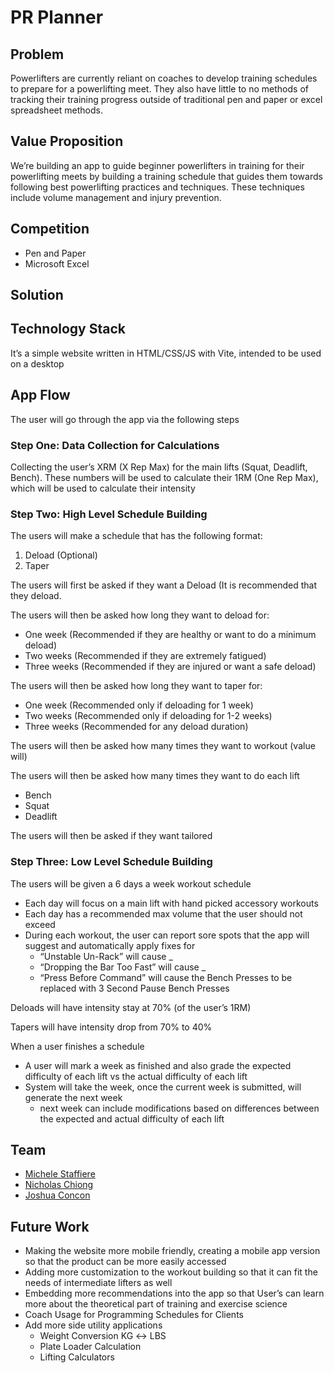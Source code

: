 # PR Planner

## Problem

Powerlifters are currently reliant on coaches to develop training schedules to prepare for a powerlifting meet. They also have little to no methods of tracking their training progress outside of traditional pen and paper or excel spreadsheet methods.

## Value Proposition

We’re building an app to guide beginner powerlifters in training for their powerlifting meets by building a training schedule that guides them towards following best powerlifting practices and techniques. These techniques include volume management and injury prevention.

## Competition

- Pen and Paper
- Microsoft Excel

## Solution

## Technology Stack

It’s a simple website written in HTML/CSS/JS with Vite, intended to be used on a desktop

## App Flow

The user will go through the app via the following steps

### Step One: Data Collection for Calculations

Collecting the user’s XRM (X Rep Max) for the main lifts (Squat, Deadlift, Bench). These numbers will be used to calculate their 1RM (One Rep Max), which will be used to calculate their intensity

### Step Two: High Level Schedule Building

The users will make a schedule that has the following format:

1. Deload (Optional)
2. Taper

The users will first be asked if they want a Deload (It is recommended that they deload.

The users will then be asked how long they want to deload for:

- One week (Recommended if they are healthy or want to do a minimum deload)
- Two weeks (Recommended if they are extremely fatigued)
- Three weeks (Recommended if they are injured or want a safe deload)

The users will then be asked how long they want to taper for:

- One week (Recommended only if deloading for 1 week)
- Two weeks (Recommended only if deloading for 1-2 weeks)
- Three weeks (Recommended for any deload duration)

The users will then be asked how many times they want to workout (value will)

The users will then be asked how many times they want to do each lift

- Bench
- Squat
- Deadlift

The users will then be asked if they want tailored

### Step Three: Low Level Schedule Building

The users will be given a 6 days a week workout schedule

- Each day will focus on a main lift with hand picked accessory workouts
- Each day has a recommended max volume that the user should not exceed
- During each workout, the user can report sore spots that the app will suggest and automatically apply fixes for
  - “Unstable Un-Rack” will cause _
  - “Dropping the Bar Too Fast” will cause _
  - “Press Before Command” will cause the Bench Presses to be replaced with 3 Second Pause Bench Presses

Deloads will have intensity stay at 70% (of the user’s 1RM)

Tapers will have intensity drop from 70% to 40%

When a user finishes a schedule

- A user will mark a week as finished and also grade the expected difficulty of each lift vs the actual difficulty of each lift
- System will take the week, once the current week is submitted, will generate the next week
  - next week can include modifications based on differences between the expected and actual difficulty of each lift

## Team

- [Michele Staffiere](https://michelestaffiere.dev/)
- [Nicholas Chiong](https://joshuaconcon.ca/)
- [Joshua Concon](https://github.com/nchcs/)

## Future Work

- Making the website more mobile friendly, creating a mobile app version so that the product can be more easily accessed
- Adding more customization to the workout building so that it can fit the needs of intermediate lifters as well
- Embedding more recommendations into the app so that User’s can learn more about the theoretical part of training and exercise science
- Coach Usage for Programming Schedules for Clients
- Add more side utility applications
  - Weight Conversion KG ↔ LBS
  - Plate Loader Calculation
  - Lifting Calculators
